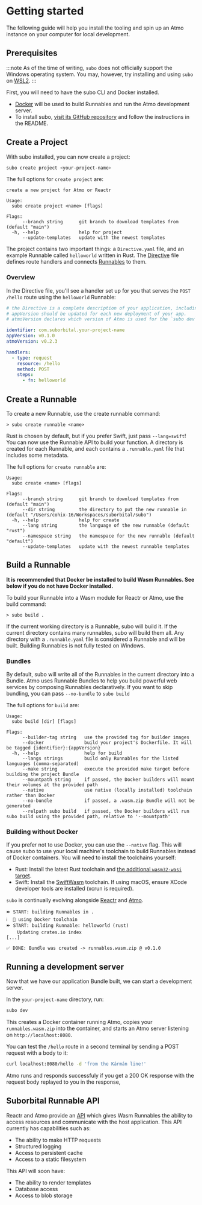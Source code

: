 # Getting started

The following guide will help you install the tooling and spin up an Atmo instance on your computer for local development.

## Prerequisites

:::note
As of the time of writing, `subo` does not officially support the Windows operating system. You may, however, try installing and using `subo` on [WSL2](https://docs.microsoft.com/en-us/windows/wsl/about#what-is-wsl-2).
:::

First, you will need to have the subo CLI and Docker installed.

- [Docker](https://www.docker.com/get-started) will be used to build Runnables and run the Atmo development server.
- To install subo, [visit its GitHub repository](https://github.com/suborbital/subo) and follow the instructions in the README.

## Create a Project

With subo installed, you can now create a project:

```sh
subo create project <your-project-name>
```
The full options for `create project` are:

```no-copy
create a new project for Atmo or Reactr

Usage:
  subo create project <name> [flags]

Flags:
      --branch string      git branch to download templates from (default "main")
  -h, --help               help for project
      --update-templates   update with the newest templates
```

The project contains two important things: a `Directive.yaml` file,
and an example Runnable called `helloworld` written in Rust.
The [Directive](./concepts/the-directive.md) file defines route
handlers and connects [Runnables](./concepts/runnables.md) to them.

### Overview

In the Directive file, you'll see a handler set up for you that
serves the `POST /hello` route using the `helloworld` Runnable:

```yaml
# the Directive is a complete description of your application, including all of its business logic.
# appVersion should be updated for each new deployment of your app.
# atmoVersion declares which version of Atmo is used for the `subo dev` command.

identifier: com.suborbital.your-project-name
appVersion: v0.1.0
atmoVersion: v0.2.3

handlers:
  - type: request
    resource: /hello
    method: POST
    steps:
      - fn: helloworld
```

## Create a Runnable

To create a new Runnable, use the create runnable command:

```console
> subo create runnable <name>
```

Rust is chosen by default, but if you prefer Swift, just pass `--lang=swift`! You can now use the Runnable API to build your function. A directory is created for each Runnable, and each contains a `.runnable.yaml` file that includes some metadata.

The full options for `create runnable` are:

```no-copy
Usage:
  subo create <name> [flags]

Flags:
      --branch string      git branch to download templates from (default "main")
      --dir string         the directory to put the new runnable in (default "/Users/cohix-16/Workspaces/suborbital/subo")
  -h, --help               help for create
      --lang string        the language of the new runnable (default "rust")
      --namespace string   the namespace for the new runnable (default "default")
      --update-templates   update with the newest runnable templates
```

## Build a Runnable

**It is recommended that Docker be installed to build Wasm Runnables. See below if you do not have Docker installed.**

To build your Runnable into a Wasm module for Reactr or Atmo, use the build command:

```console
> subo build .
```

If the current working directory is a Runnable, subo will build it. If the current directory contains many runnables, subo will build them all. Any directory with a `.runnable.yaml` file is considered a Runnable and will be built. Building Runnables is not fully tested on Windows.

### Bundles

By default, subo will write all of the Runnables in the current directory into a Bundle. Atmo uses Runnable Bundles to help you build powerful web services by composing Runnables declaratively. If you want to skip bundling, you can pass `--no-bundle` to `subo build`

The full options for `build` are:

```no-copy
Usage:
  subo build [dir] [flags]

Flags:
      --builder-tag string   use the provided tag for builder images
      --docker               build your project's Dockerfile. It will be tagged {identifier}:{appVersion}
  -h, --help                 help for build
      --langs strings        build only Runnables for the listed languages (comma-separated)
      --make string          execute the provided make target before building the project Bundle
      --mountpath string     if passed, the Docker builders will mount their volumes at the provided path
      --native               use native (locally installed) toolchain rather than Docker
      --no-bundle            if passed, a .wasm.zip Bundle will not be generated
      --relpath subo build   if passed, the Docker builders will run subo build using the provided path, relative to '--mountpath'
```

### Building without Docker

If you prefer not to use Docker, you can use the `--native` flag. This will cause subo to use your local machine's toolchain to build Runnables instead of Docker containers. You will need to install the toolchains yourself:

- Rust: Install the latest Rust toolchain and [the additional `wasm32-wasi` target](https://bytecodealliance.github.io/cargo-wasi/steps.html#managing-the-wasm32-wasi-target).
- Swift: Install the [SwiftWasm](https://book.swiftwasm.org/getting-started/setup.html) toolchain. If using macOS, ensure XCode developer tools are installed (xcrun is required).

`subo` is continually evolving alongside [Reactr](https://github.com/suborbital/reactr) and [Atmo](https://github.com/suborbital/atmo).

```no-copy
⏩ START: building Runnables in .
ℹ️  🐳 using Docker toolchain
⏩ START: building Runnable: helloworld (rust)
    Updating crates.io index
[...]

✅ DONE: Bundle was created -> runnables.wasm.zip @ v0.1.0
```

## Running a development server

Now that we have our application Bundle built, we can start a development server.

In the `your-project-name` directory, run:

```bash
subo dev
```

This creates a Docker container running Atmo, copies your `runnables.wasm.zip` into
the container, and starts an Atmo server listening on `http://localhost:8080`.

You can test the `/hello` route in a second terminal by sending a POST request
with a body to it:

```bash
curl localhost:8080/hello -d 'from the Kármán line!'
```

Atmo runs and responds successfuly if you get a 200 OK response with the request body replayed to you in the response,

## Suborbital Runnable API

Reactr and Atmo provide an [API](https://atmo.suborbital.dev/runnable-api/introduction) which gives Wasm Runnables the ability to access resources and communicate with the host application. This API currently has capabilities such as:

- The ability to make HTTP requests
- Structured logging
- Access to persistent cache
- Access to a static filesystem

This API will soon have:

- The ability to render templates
- Database access
- Access to blob storage
